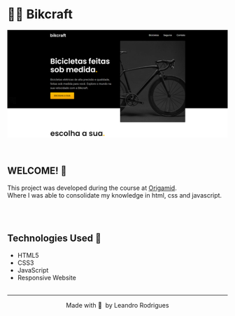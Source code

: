 # 🚴‍♂️ Bikcraft

![Design preview ](./public/desktop-preview.png)

<br>

## WELCOME! 👋

This project was developed during the course at [Origamid](https://www.origamid.com/).<br>
Where I was able to consolidate my knowledge in html, css and javascript.

<br><br>

## Technologies Used 🧩

- HTML5
- CSS3
- JavaScript
- Responsive Website
  <br><br>

---

<p align="center">
  Made with 💜&nbsp; by  Leandro Rodrigues
</p>
